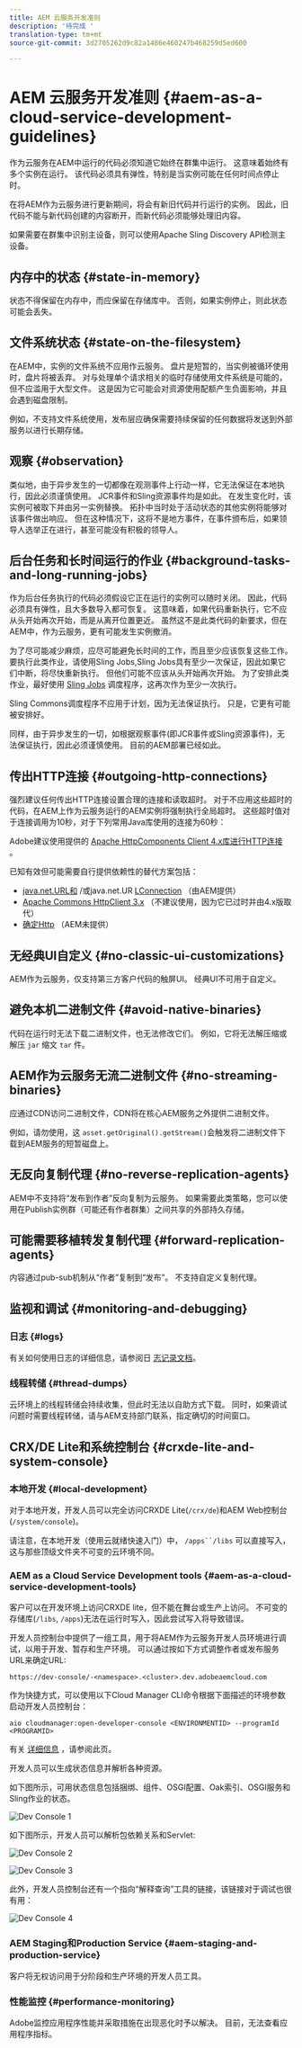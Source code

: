 ```yaml
---
title: AEM 云服务开发准则
description: '待完成 '
translation-type: tm+mt
source-git-commit: 3d2705262d9c82a1486e460247b468259d5ed600

---
```



# AEM 云服务开发准则 {#aem-as-a-cloud-service-development-guidelines}

作为云服务在AEM中运行的代码必须知道它始终在群集中运行。 这意味着始终有多个实例在运行。 该代码必须具有弹性，特别是当实例可能在任何时间点停止时。

在将AEM作为云服务进行更新期间，将会有新旧代码并行运行的实例。 因此，旧代码不能与新代码创建的内容断开，而新代码必须能够处理旧内容。
<!--

>[!NOTE]
> All of the best practices mentioned here hold true for on-premise deployments of AEM, if not stated otherwise. An instance can always stop due to various reasons. However, with Skyline it is more likely to happen therefore an instance stopping is the rule not an exception.

-->

如果需要在群集中识别主设备，则可以使用Apache Sling Discovery API检测主设备。

## 内存中的状态 {#state-in-memory}

状态不得保留在内存中，而应保留在存储库中。 否则，如果实例停止，则此状态可能会丢失。

## 文件系统状态 {#state-on-the-filesystem}

在AEM中，实例的文件系统不应用作云服务。 盘片是短暂的，当实例被循环使用时，盘片将被丢弃。 对与处理单个请求相关的临时存储使用文件系统是可能的，但不应滥用于大型文件。 这是因为它可能会对资源使用配额产生负面影响，并且会遇到磁盘限制。

例如，不支持文件系统使用，发布层应确保需要持续保留的任何数据将发送到外部服务以进行长期存储。

## 观察 {#observation}

类似地，由于异步发生的一切都像在观测事件上行动一样，它无法保证在本地执行，因此必须谨慎使用。 JCR事件和Sling资源事件均是如此。 在发生变化时，该实例可被取下并由另一实例替换。 拓扑中当时处于活动状态的其他实例将能够对该事件做出响应。 但在这种情况下，这将不是地方事件，在事件颁布后，如果领导人选举正在进行，甚至可能没有积极的领导人。

## 后台任务和长时间运行的作业 {#background-tasks-and-long-running-jobs}

作为后台任务执行的代码必须假设它正在运行的实例可以随时关闭。 因此，代码必须具有弹性，且大多数导入都可恢复。 这意味着，如果代码重新执行，它不应从头开始再次开始，而是从离开位置更近。 虽然这不是此类代码的新要求，但在AEM中，作为云服务，更有可能发生实例撤消。

为了尽可能减少麻烦，应尽可能避免长时间的工作，而且至少应该恢复这些工作。 要执行此类作业，请使用Sling Jobs,Sling Jobs具有至少一次保证，因此如果它们中断，将尽快重新执行。 但他们可能不应该从头开始再次开始。 为了安排此类作业，最好使用 [Sling Jobs](https://sling.apache.org/documentation/bundles/apache-sling-eventing-and-job-handling.html#jobs-guarantee-of-processing) 调度程序，这再次作为至少一次执行。

Sling Commons调度程序不应用于计划，因为无法保证执行。 只是，它更有可能被安排好。

同样，由于异步发生的一切，如根据观察事件(即JCR事件或Sling资源事件)，无法保证执行，因此必须谨慎使用。 目前的AEM部署已经如此。

## 传出HTTP连接 {#outgoing-http-connections}

强烈建议任何传出HTTP连接设置合理的连接和读取超时。 对于不应用这些超时的代码，在AEM上作为云服务运行的AEM实例将强制执行全局超时。 这些超时值对于连接调用为10秒，对于下列常用Java库使用的连接为60秒：

Adobe建议使用提供的 [Apache HttpComponents Client 4.x库进行HTTP连接](https://hc.apache.org/httpcomponents-client-ga/) 。

已知有效但可能需要自行提供依赖性的替代方案包括：

* [java.net.URL和](https://docs.oracle.com/javase/7/docs/api/java/net/URL.html) /或java.net.UR [LConnection](https://docs.oracle.com/javase/7/docs/api/java/net/URLConnection.html) （由AEM提供）
* [Apache Commons HttpClient 3.x](https://hc.apache.org/httpclient-3.x/) （不建议使用，因为它已过时并由4.x版取代）
* [确定Http](https://square.github.io/okhttp/) （AEM未提供）

## 无经典UI自定义 {#no-classic-ui-customizations}

AEM作为云服务，仅支持第三方客户代码的触屏UI。 经典UI不可用于自定义。

## 避免本机二进制文件 {#avoid-native-binaries}

代码在运行时无法下载二进制文件，也无法修改它们。 例如，它将无法解压缩或解压 `jar` 缩文 `tar` 件。

## AEM作为云服务无流二进制文件 {#no-streaming-binaries}

应通过CDN访问二进制文件，CDN将在核心AEM服务之外提供二进制文件。

例如，请勿使用，这 `asset.getOriginal().getStream()`会触发将二进制文件下载到AEM服务的短暂磁盘上。

## 无反向复制代理 {#no-reverse-replication-agents}

AEM中不支持将“发布到作者”反向复制为云服务。 如果需要此类策略，您可以使用在Publish实例群（可能还有作者群集）之间共享的外部持久存储。

## 可能需要移植转发复制代理 {#forward-replication-agents}

内容通过pub-sub机制从“作者”复制到“发布”。 不支持自定义复制代理。

## 监视和调试 {#monitoring-and-debugging}

### 日志 {#logs}

有关如何使用日志的详细信息，请参阅日 [志记录文档](/help/implementing/developing/introduction/logging.md)。

### 线程转储 {#thread-dumps}

云环境上的线程转储会持续收集，但此时无法以自助方式下载。 同时，如果调试问题时需要线程转储，请与AEM支持部门联系，指定确切的时间窗口。

## CRX/DE Lite和系统控制台 {#crxde-lite-and-system-console}

### 本地开发 {#local-development}

对于本地开发，开发人员可以完全访问CRXDE Lite(`/crx/de`)和AEM Web控制台(`/system/console`)。

请注意，在本地开发（使用云就绪快速入门）中， `/apps``/libs` 可以直接写入，这与那些顶级文件夹不可变的云环境不同。

### AEM as a Cloud Service Development tools {#aem-as-a-cloud-service-development-tools}

客户可以在开发环境上访问CRXDE lite，但不能在舞台或生产上访问。 不可变的存储库(`/libs`, `/apps`)无法在运行时写入，因此尝试写入将导致错误。

开发人员控制台中提供了一组工具，用于将AEM作为云服务开发人员环境进行调试，以用于开发、暂存和生产环境。 可以通过按如下方式调整作者或发布服务URL来确定URL:

`https://dev-console/-<namespace>.<cluster>.dev.adobeaemcloud.com`

作为快捷方式，可以使用以下Cloud Manager CLI命令根据下面描述的环境参数启动开发人员控制台：

`aio cloudmanager:open-developer-console <ENVIRONMENTID> --programId <PROGRAMID>`

有关 [详细信息](/help/release-notes/home.md) ，请参阅此页。

开发人员可以生成状态信息并解析各种资源。

如下图所示，可用状态信息包括捆绑、组件、OSGI配置、Oak索引、OSGI服务和Sling作业的状态。

![Dev Console 1](/help/implementing/developing/introduction/assets/devconsole1.png)

如下图所示，开发人员可以解析包依赖关系和Servlet:

![Dev Console 2](/help/implementing/developing/introduction/assets/devconsole2.png)

![Dev Console 3](/help/implementing/developing/introduction/assets/devconsole3.png)

此外，开发人员控制台还有一个指向“解释查询”工具的链接，该链接对于调试也很有用：

![Dev Console 4](/help/implementing/developing/introduction/assets/devconsole4.png)

### AEM Staging和Production Service {#aem-staging-and-production-service}

客户将无权访问用于分阶段和生产环境的开发人员工具。

### 性能监控 {#performance-monitoring}

Adobe监控应用程序性能并采取措施在出现恶化时予以解决。 目前，无法查看应用程序指标。